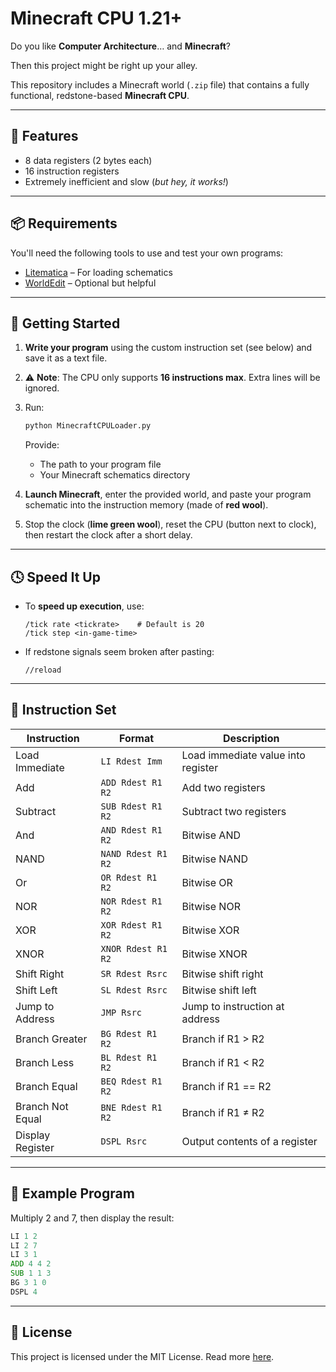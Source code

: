 #  Minecraft CPU 1.21+

Do you like **Computer Architecture**… and **Minecraft**?

Then this project might be right up your alley.

This repository includes a Minecraft world (`.zip` file) that contains a fully functional, redstone-based **Minecraft CPU**.

---

## 🔧 Features

- 8 data registers (2 bytes each)
- 16 instruction registers
- Extremely inefficient and slow (*but hey, it works!*)

---

## 📦 Requirements

You'll need the following tools to use and test your own programs:

- [Litematica](https://www.curseforge.com/minecraft/mc-mods/litematica) – For loading schematics
- [WorldEdit](https://enginehub.org/worldedit/) – Optional but helpful

---

## 🚀 Getting Started

1. **Write your program** using the custom instruction set (see below) and save it as a text file.
2. ⚠️ **Note**: The CPU only supports **16 instructions max**. Extra lines will be ignored.
3. Run:

    ```bash
    python MinecraftCPULoader.py
    ```

    Provide:
    - The path to your program file
    - Your Minecraft schematics directory

4. **Launch Minecraft**, enter the provided world, and paste your program schematic into the instruction memory (made of **red wool**).
5. Stop the clock (**lime green wool**), reset the CPU (button next to clock), then restart the clock after a short delay.

---

## 🕓 Speed It Up

- To **speed up execution**, use:

    ```mcfunction
    /tick rate <tickrate>    # Default is 20
    /tick step <in-game-time>
    ```

- If redstone signals seem broken after pasting:

    ```mcfunction
    //reload
    ```

---

## 🧾 Instruction Set

| Instruction        | Format                      | Description                         |
|--------------------|------------------------------|-------------------------------------|
| Load Immediate     | `LI Rdest Imm`               | Load immediate value into register  |
| Add                | `ADD Rdest R1 R2`            | Add two registers                   |
| Subtract           | `SUB Rdest R1 R2`            | Subtract two registers              |
| And                | `AND Rdest R1 R2`            | Bitwise AND                         |
| NAND               | `NAND Rdest R1 R2`           | Bitwise NAND                        |
| Or                 | `OR Rdest R1 R2`             | Bitwise OR                          |
| NOR                | `NOR Rdest R1 R2`            | Bitwise NOR                         |
| XOR                | `XOR Rdest R1 R2`            | Bitwise XOR                         |
| XNOR               | `XNOR Rdest R1 R2`           | Bitwise XNOR                        |
| Shift Right        | `SR Rdest Rsrc`              | Bitwise shift right                 |
| Shift Left         | `SL Rdest Rsrc`              | Bitwise shift left                  |
| Jump to Address    | `JMP Rsrc`                   | Jump to instruction at address      |
| Branch Greater     | `BG Rdest R1 R2`             | Branch if R1 > R2                   |
| Branch Less        | `BL Rdest R1 R2`             | Branch if R1 < R2                   |
| Branch Equal       | `BEQ Rdest R1 R2`            | Branch if R1 == R2                  |
| Branch Not Equal   | `BNE Rdest R1 R2`            | Branch if R1 ≠ R2                   |
| Display Register   | `DSPL Rsrc`                  | Output contents of a register       |

---

## 🧪 Example Program

Multiply 2 and 7, then display the result:

```asm
LI 1 2
LI 2 7
LI 3 1
ADD 4 4 2
SUB 1 1 3
BG 3 1 0
DSPL 4
```
---

## 🪪 License

This project is licensed under the MIT License. Read more [here](LICENSE).

